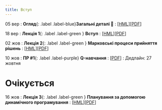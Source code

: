 ```yaml
---
title: Вступ
---
```



05 вер
: **Огляд**{: .label .label-blue}**Загальні деталі 👋**
  : [[HML](https://ykochura.github.io/rl-kpi/?p=course-details.md#1)][[PDF](https://ykochura.github.io/rl-kpi/pdf/course-details.pdf)]

18 вер
: **Лекція 1**{: .label .label-green } **Вступ**
  : [[HML](https://ykochura.github.io/rl-kpi/?p=lecture1.md#1)][[PDF](https://ykochura.github.io/rl-kpi/pdf/lecture1.pdf)]


02 жов
: **Лекція 2**{: .label .label-green } **Марковськi процеси прийняття рiшень**
  : [[HML](https://ykochura.github.io/rl-kpi/?p=lecture2.md#1)][[PDF](https://ykochura.github.io/rl-kpi/pdf/lecture2.pdf)]


10 жов
: **ПР #1**{: .label .label-purple} **Q-навчання**
  : [[PDF](https://drive.google.com/drive/folders/17kjeU3wM-HGM2KgCpmavfpU4zKtwSoT0?usp=sharing)]
: Дедлайн: 27 жовтня


<!-- 21 лис
: **ПР #2**{: .label .label-purple} **N -рукий бандит**
  : [[Деталі](https://ykochura.github.io/rl-kpi/practice/practice2/practice2.pdf)]
: Дедлайн: 10 грудня -->

# Очікується
16 жов
: **Лекція 3**{: .label .label-green } **Планування за допомогою динамiчного програмування**
  : [[HML](https://ykochura.github.io/rl-kpi/?p=lecture3.md#1)][[PDF](https://ykochura.github.io/rl-kpi/pdf/lecture3.pdf)] 


<!-- : **Книги 📚**{: .label .label-red}**Для читання** -->
  <!-- : PMPP Ch. 1, pp. 1-18 <br> PHPC Ch. 1, pp. 1-34 -->
